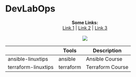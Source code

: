 # DevLabOps

<p align="center">
  <b>Some Links:</b><br>
  <a href="#">Link 1</a> |
  <a href="#">Link 2</a> |
  <a href="#">Link 3</a>
  <br><br>
  <img src="https://media.giphy.com/media/gLcUG7QiR0jpMzoNUu/giphy.gif">
</p>


|                                 |Tools                          |Description                  |
|---------------------------------|-------------------------------|-----------------------------|
|ansible-linuxtips                | ansible                       |    Ansible Course           |
|terraform-linuxtips              | terraform                     |    Terraform Course         |
